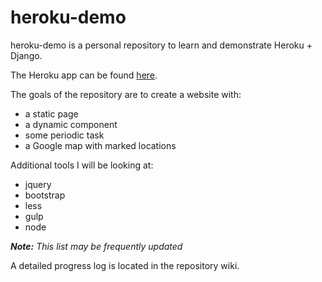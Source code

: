 # heroku-demo

heroku-demo is a personal repository to learn and demonstrate Heroku + Django.

The Heroku app can be found [here](https://calm-escarpment-45678.herokuapp.com/).

The goals of the repository are to create a website with:

  - a static page
  - a dynamic component
  - some periodic task
  - a Google map with marked locations

Additional tools I will be looking at:

 - jquery
 - bootstrap
 - less
 - gulp
 - node
 
*__Note:__ This list may be frequently updated*
  
A detailed progress log is located in the repository wiki.

